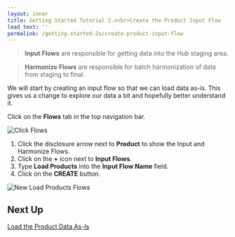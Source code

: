```yaml
---
layout: inner
title: Getting Started Tutorial 2.x<br>Create the Product Input Flow
lead_text: ''
permalink: /getting-started-2x/create-product-input-flow
---
```


> **Input Flows** are responsible for getting data into the Hub staging area. 

> **Harmonize Flows** are responsible for batch harmonization of data from staging to final.

We will start by creating an input flow so that we can load data as-is. This gives us a change to explore our data a bit and hopefully better understand it.

<i class="fa fa-hand-pointer-o"></i> Click on the **Flows** tab in the top navigation bar.

![Click Flows]({{site.baseurl}}/images/2x/click-flows-1.png)

1. <i class="fa fa-hand-pointer-o"></i> Click the disclosure arrow next to **Product** to show the Input and Harmonize Flows.
1. <i class="fa fa-hand-pointer-o"></i> Click on the **+** icon next to **Input Flows**.
1. Type **Load Products** into the **Input Flow Name** field.
1. <i class="fa fa-hand-pointer-o"></i> Click on the **CREATE** button.

![New Load Products Flows]({{site.baseurl}}/images/2x/create-load-product-flow.png)

## Next Up
[Load the Product Data As-Is](/marklogic-data-hub/getting-started-2x/load-products-as-is)
